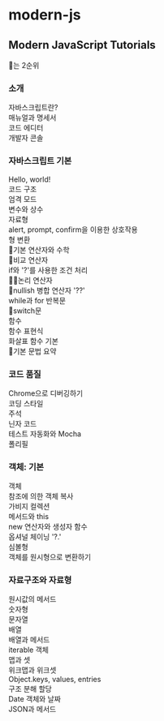 # modern-js
Modern JavaScript Tutorials
---
🧶는 2순위 
### 소개
자바스크립트란?<br>
매뉴얼과 명세서<br>
코드 에디터<br>
개발자 콘솔

### 자바스크립트 기본
Hello, world!<br>
코드 구조<br>
엄격 모드<br>
변수와 상수<br>
자료형<br>
alert, prompt, confirm을 이용한 상호작용<br>
형 변환<br>
🧶기본 연산자와 수학<br>
🚧비교 연산자<br>
if와 '?'를 사용한 조건 처리<br>
🏃‍➡️논리 연산자<br>
🧶nullish 병합 연산자 '??'<br>
while과 for 반복문<br>
🧶switch문<br>
함수<br>
함수 표현식<br>
화살표 함수 기본<br>
🧶기본 문법 요약<br>

### 코드 품질
Chrome으로 디버깅하기<br>
코딩 스타일<br>
주석<br>
닌자 코드<br>
테스트 자동화와 Mocha<br>
폴리필

### 객체: 기본
객체<br>
참조에 의한 객체 복사<br>
가비지 컬렉션<br>
메서드와 this<br>
new 연산자와 생성자 함수<br>
옵셔널 체이닝 '?.'<br>
심볼형<br>
객체를 원시형으로 변환하기

### 자료구조와 자료형
원시값의 메서드<br>
숫자형<br>
문자열<br>
배열<br>
배열과 메서드<br>
iterable 객체<br>
맵과 셋<br>
위크맵과 위크셋<br>
Object.keys, values, entries<br>
구조 분해 할당<br>
Date 객체와 날짜<br>
JSON과 메서드